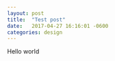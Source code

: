 ```yaml
---
layout: post
title:  "Test post"
date:   2017-04-27 16:16:01 -0600
categories: design
---
```



Hello world
